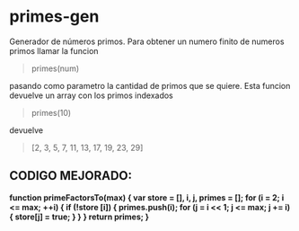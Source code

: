 # primes-gen
Generador de números primos. Para obtener un numero finito de numeros primos llamar la funcion

> primes(num)

pasando como parametro la cantidad de primos que se quiere. Esta funcion devuelve un array con los primos indexados

> primes(10)

devuelve

>[2, 3, 5, 7, 11, 13, 17, 19, 23, 29]


## CODIGO MEJORADO:
**function primeFactorsTo(max)
{
    var store  = [], i, j, primes = [];
    for (i = 2; i <= max; ++i) 
    {
        if (!store [i]) 
          {
            primes.push(i);
            for (j = i << 1; j <= max; j += i) 
            {
                store[j] = true;
            }
        }
    }
    return primes;
}**
